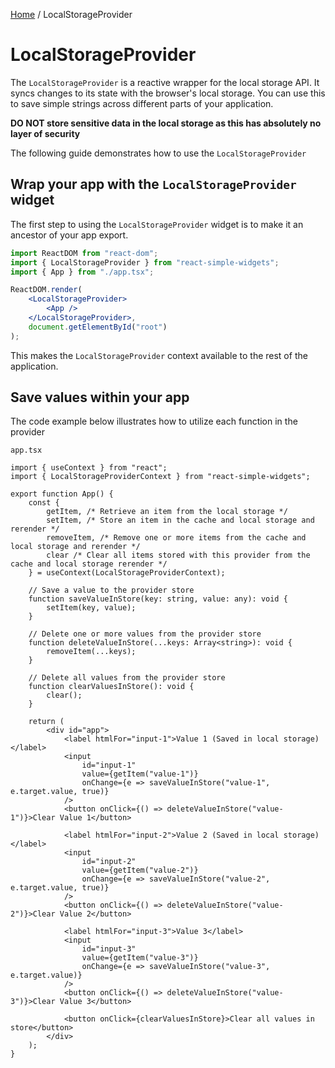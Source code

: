 [Home](../../../README.md) / LocalStorageProvider

# LocalStorageProvider

The `LocalStorageProvider` is a reactive wrapper for the local storage API. It syncs changes to its state with the browser's local storage. You can use this to save simple strings across different parts of your application.

**DO NOT store sensitive data in the local storage as this has absolutely no layer of security**

The following guide demonstrates how to use the `LocalStorageProvider`

## Wrap your app with the `LocalStorageProvider` widget

The first step to using the `LocalStorageProvider` widget is to make it an ancestor of your app export.

```jsx
import ReactDOM from "react-dom";
import { LocalStorageProvider } from "react-simple-widgets";
import { App } from "./app.tsx";

ReactDOM.render(
    <LocalStorageProvider>
        <App />
    </LocalStorageProvider>,
    document.getElementById("root")
);
```

This makes the `LocalStorageProvider` context available to the rest of the application. 

## Save values within your app

The code example below illustrates how to utilize each function in the provider

`app.tsx`

```tsx
import { useContext } from "react";
import { LocalStorageProviderContext } from "react-simple-widgets";

export function App() {
    const { 
        getItem, /* Retrieve an item from the local storage */
        setItem, /* Store an item in the cache and local storage and rerender */
        removeItem, /* Remove one or more items from the cache and local storage and rerender */
        clear /* Clear all items stored with this provider from the cache and local storage rerender */
    } = useContext(LocalStorageProviderContext);

    // Save a value to the provider store
    function saveValueInStore(key: string, value: any): void {
        setItem(key, value);
    }

    // Delete one or more values from the provider store
    function deleteValueInStore(...keys: Array<string>): void {
        removeItem(...keys);
    }

    // Delete all values from the provider store
    function clearValuesInStore(): void {
        clear();
    }

    return (
        <div id="app">
            <label htmlFor="input-1">Value 1 (Saved in local storage)</label>
            <input
                id="input-1"
                value={getItem("value-1")}
                onChange={e => saveValueInStore("value-1", e.target.value, true)}
            />
            <button onClick={() => deleteValueInStore("value-1")}>Clear Value 1</button>

            <label htmlFor="input-2">Value 2 (Saved in local storage)</label>
            <input
                id="input-2"
                value={getItem("value-2")}
                onChange={e => saveValueInStore("value-2", e.target.value, true)}
            />
            <button onClick={() => deleteValueInStore("value-2")}>Clear Value 2</button>

            <label htmlFor="input-3">Value 3</label>
            <input 
                id="input-3" 
                value={getItem("value-3")} 
                onChange={e => saveValueInStore("value-3", e.target.value)} 
            />
            <button onClick={() => deleteValueInStore("value-3")}>Clear Value 3</button>

            <button onClick={clearValuesInStore}>Clear all values in store</button>
        </div>
    );
}
```

